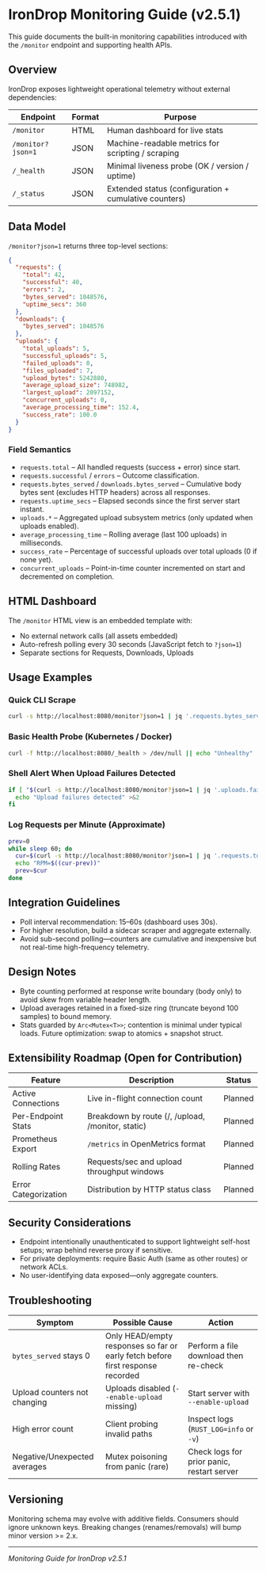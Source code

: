 # IronDrop Monitoring Guide (v2.5.1)

This guide documents the built-in monitoring capabilities introduced with the `/monitor` endpoint and supporting health APIs.

## Overview

IronDrop exposes lightweight operational telemetry without external dependencies:

| Endpoint | Format | Purpose |
|----------|--------|---------|
| `/monitor` | HTML | Human dashboard for live stats |
| `/monitor?json=1` | JSON | Machine-readable metrics for scripting / scraping |
| `/_health` | JSON | Minimal liveness probe (OK / version / uptime) |
| `/_status` | JSON | Extended status (configuration + cumulative counters) |

## Data Model

`/monitor?json=1` returns three top-level sections:

```json
{
  "requests": {
    "total": 42,
    "successful": 40,
    "errors": 2,
    "bytes_served": 1048576,
    "uptime_secs": 360
  },
  "downloads": {
    "bytes_served": 1048576
  },
  "uploads": {
    "total_uploads": 5,
    "successful_uploads": 5,
    "failed_uploads": 0,
    "files_uploaded": 7,
    "upload_bytes": 5242880,
    "average_upload_size": 748982,
    "largest_upload": 2097152,
    "concurrent_uploads": 0,
    "average_processing_time": 152.4,
    "success_rate": 100.0
  }
}
```

### Field Semantics
- `requests.total` – All handled requests (success + error) since start.
- `requests.successful` / `errors` – Outcome classification.
- `requests.bytes_served` / `downloads.bytes_served` – Cumulative body bytes sent (excludes HTTP headers) across all responses.
- `requests.uptime_secs` – Elapsed seconds since the first server start instant.
- `uploads.*` – Aggregated upload subsystem metrics (only updated when uploads enabled).
- `average_processing_time` – Rolling average (last 100 uploads) in milliseconds.
- `success_rate` – Percentage of successful uploads over total uploads (0 if none yet).
- `concurrent_uploads` – Point-in-time counter incremented on start and decremented on completion.

## HTML Dashboard
The `/monitor` HTML view is an embedded template with:
- No external network calls (all assets embedded) 
- Auto-refresh polling every 30 seconds (JavaScript fetch to `?json=1`)
- Separate sections for Requests, Downloads, Uploads

## Usage Examples

### Quick CLI Scrape
```bash
curl -s http://localhost:8080/monitor?json=1 | jq '.requests.bytes_served'
```

### Basic Health Probe (Kubernetes / Docker)
```bash
curl -f http://localhost:8080/_health > /dev/null || echo "Unhealthy"
```

### Shell Alert When Upload Failures Detected
```bash
if [ "$(curl -s http://localhost:8080/monitor?json=1 | jq '.uploads.failed_uploads')" -gt 0 ]; then
  echo "Upload failures detected" >&2
fi
```

### Log Requests per Minute (Approximate)
```bash
prev=0
while sleep 60; do
  cur=$(curl -s http://localhost:8080/monitor?json=1 | jq '.requests.total')
  echo "RPM=$((cur-prev))"
  prev=$cur
done
```

## Integration Guidelines
- Poll interval recommendation: 15–60s (dashboard uses 30s).
- For higher resolution, build a sidecar scraper and aggregate externally.
- Avoid sub-second polling—counters are cumulative and inexpensive but not real-time high-frequency telemetry.

## Design Notes
- Byte counting performed at response write boundary (body only) to avoid skew from variable header length.
- Upload averages retained in a fixed-size ring (truncate beyond 100 samples) to bound memory.
- Stats guarded by `Arc<Mutex<T>>`; contention is minimal under typical loads. Future optimization: swap to atomics + snapshot struct.

## Extensibility Roadmap (Open for Contribution)
| Feature | Description | Status |
|---------|-------------|--------|
| Active Connections | Live in-flight connection count | Planned |
| Per-Endpoint Stats | Breakdown by route (/, /upload, /monitor, static) | Planned |
| Prometheus Export | `/metrics` in OpenMetrics format | Planned |
| Rolling Rates | Requests/sec and upload throughput windows | Planned |
| Error Categorization | Distribution by HTTP status class | Planned |

## Security Considerations
- Endpoint intentionally unauthenticated to support lightweight self-host setups; wrap behind reverse proxy if sensitive.
- For private deployments: require Basic Auth (same as other routes) or network ACLs.
- No user-identifying data exposed—only aggregate counters.

## Troubleshooting
| Symptom | Possible Cause | Action |
|---------|----------------|--------|
| `bytes_served` stays 0 | Only HEAD/empty responses so far or early fetch before first response recorded | Perform a file download then re-check |
| Upload counters not changing | Uploads disabled (`--enable-upload` missing) | Start server with `--enable-upload` |
| High error count | Client probing invalid paths | Inspect logs (`RUST_LOG=info` or `-v`) |
| Negative/Unexpected averages | Mutex poisoning from panic (rare) | Check logs for prior panic, restart server |

## Versioning
Monitoring schema may evolve with additive fields. Consumers should ignore unknown keys. Breaking changes (renames/removals) will bump minor version >= 2.x.

---
*Monitoring Guide for IronDrop v2.5.1*

